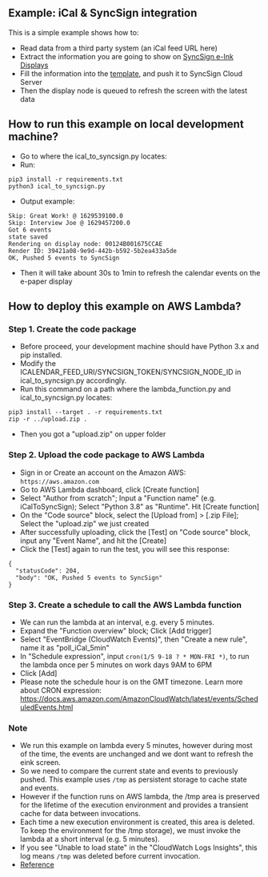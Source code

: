 
## Example: iCal & SyncSign integration

This is a simple example shows how to:
- Read data from a third party system (an iCal feed URL here)
- Extract the information you are going to show on [SyncSign e-Ink Displays](https://sync-sign.com/display/)
- Fill the information into the [template](https://dev.sync-sign.com/hubsdk/guides/render_layout.html), and push it to SyncSign Cloud Server
- Then the display node is queued to refresh the screen with the latest data

## How to run this example on local development machine?

- Go to where the ical_to_syncsign.py locates:
- Run:

```
pip3 install -r requirements.txt
python3 ical_to_syncsign.py
```

- Output example:
```
Skip: Great Work! @ 1629539100.0
Skip: Interview Joe @ 1629457200.0
Got 6 events
state saved
Rendering on display node: 00124B001675CCAE
Render ID: 39421a08-9e9d-442b-b592-5b2ea433a5de
OK, Pushed 5 events to SyncSign
```

- Then it will take abount 30s to 1min to refresh the calendar events on the e-paper display

## How to deploy this example on AWS Lambda?

### Step 1. Create the code package

- Before proceed, your development machine should have Python 3.x and pip installed.
- Modify the ICALENDAR_FEED_URI/SYNCSIGN_TOKEN/SYNCSIGN_NODE_ID in ical_to_syncsign.py accordingly.
- Run this command on a path where the lambda_function.py and ical_to_syncsign.py locates:

```
pip3 install --target . -r requirements.txt
zip -r ../upload.zip .
```

- Then you got a "upload.zip" on upper folder

### Step 2. Upload the code package to AWS Lambda

- Sign in or Create an account on the Amazon AWS: `https://aws.amazon.com`
- Go to AWS Lambda dashboard, click [Create function]
- Select "Author from scratch"; Input a "Function name" (e.g. iCalToSyncSign); Select "Python 3.8" as "Runtime". Hit [Create function]
- On the "Code source" block, select the [Upload from] > [.zip File]; Select the "upload.zip" we just created
- After successfully uploading, click the [Test] on "Code source" block, input any "Event Name", and hit the [Create]
- Click the [Test] again to run the test, you will see this response:

```
{
  "statusCode": 204,
  "body": "OK, Pushed 5 events to SyncSign"
}
```

### Step 3. Create a schedule to call the AWS Lambda function

- We can run the lambda at an interval, e.g. every 5 minutes.
- Expand the "Function overview" block; Click [Add trigger]
- Select "EventBridge (CloudWatch Events)", then "Create a new rule", name it as "poll_iCal_5min"
- In "Schedule expression", input `cron(1/5 9-18 ? * MON-FRI *)`, to run the lambda once per 5 minutes on work days 9AM to 6PM
- Click [Add]
- Please note the schedule hour is on the GMT timezone. Learn more about CRON expression: https://docs.aws.amazon.com/AmazonCloudWatch/latest/events/ScheduledEvents.html

### Note

- We run this example on lambda every 5 minutes, however during most of the time, the events are unchanged and we dont want to refresh the eink screen.
- So we need to compare the current state and events to previously pushed. This example uses `/tmp` as persistent storage to cache state and events.
- However if the function runs on AWS lambda, the /tmp area is preserved for the lifetime of the execution environment and provides a transient cache for data between invocations.
- Each time a new execution environment is created, this area is deleted. To keep the environment for the /tmp storage), we must invoke the lambda at a short interval (e.g. 5 minutes).
- If you see "Unable to load state" in the "CloudWatch Logs Insights", this log means `/tmp` was deleted before current invocation.
- [Reference](https://aws.amazon.com/cn/blogs/compute/choosing-between-aws-lambda-data-storage-options-in-web-apps/)

